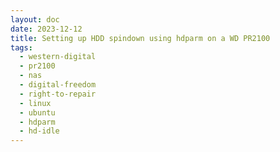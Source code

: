 ```yaml
---
layout: doc
date: 2023-12-12
title: Setting up HDD spindown using hdparm on a WD PR2100
tags:
  - western-digital
  - pr2100
  - nas
  - digital-freedom 
  - right-to-repair
  - linux
  - ubuntu
  - hdparm
  - hd-idle
---
```


<Title/>

If you're using your PR2100 as a backup device or data grave, you may want to spin down the HDDs when they're not in use to save energy and reduce noise.

> Spinning down the HDDs (after a reasonable delay) might increase their lifespan but also increases the time it takes to access data on them. If you're using your PR2100 as a NAS, you may not want to do this.

> Spoiler: Approach 4 is the only one that consistently and reliably worked for me. 

## Approach 1: udev rules

1. ssh into your PR2100
2. _for each drive_
   1. find out the [short serial](https://wiki.archlinux.org/title/Udev#Identifying_a_disk_by_its_serial) by running `udevadm info /dev/sdX | grep SHORT`<C/>, replace `sdX` with the device id of your drive, e.g. `sda`
   2. run `sudo nano /etc/udev/rules.d/69-hdparm.rules`<C/> and enter the following line
    ```ini
    ACTION=="add", SUBSYSTEM=="block", KERNEL=="sd[a-z]", ENV{ID_SERIAL_SHORT}=="SERIAL_FROM_ABOVE", RUN+="/usr/sbin/hdparm -B 127 -S 241 /dev/sdX"
    ```
    replace `SERIAL_FROM_ABOVE` with the short serial you acquired in step 2.1 and `sdX` with the device id of your drive, e.g. `sda`
3. reboot your PR2100 (hard)
4. run `sudo systemctl status udev.service`<C/> and look for any errors related to your drives

> Never worked for me

## Approach 2: cron

1. ssh into your PR2100
2. run `sudo crontab -e`<C/>
3. _for each drive_
   1. enter a new line at the bottom of the file
    ```
    @reboot sleep 30 && /usr/sbin/hdparm -B 127 -S 241 /dev/sdX
    ```
    replace `sdX` with the device id of your drive, e.g. `sda`
4. reboot your PR2100 (hard)

The `-B` parameter must be set below 128, because [values above 127 apparently disable spindown](https://wiki.archlinux.org/title/hdparm#Power_management_configuration:~:text=Values%20from%201%20to%20127%20permit%20spin%2Ddown%2C%20whereas%20values%20from%20128%20to%20254%20do%20not.).

> Worked for me initially while testing with an old samsung drive, but not with my new WD Red drives

## Approach 3: `hdparm.conf`

See [this post](https://stackoverflow.com/questions/49841690/hdparm-conf-settings-dont-seem-to-run-at-boot) for a configuration example AND
several hacks that may or may not be required to make it work.

> Never worked for me

## Approach 4: `hd-idle`

> Heads up: [for reasons related to using usb boot media](https://github.com/storaged-project/udisks/issues/892) you must set the spindown time to less than 10 minutes. YMMV

[Install using the instructions here](https://github.com/adelolmo/hd-idle). 

Very easy to set up and the most straightforward solution I've found so far.

I'm using the following configuration in `/etc/default/hd-idle`:

```ini{3}
START_HD_IDLE=true
# documentation...
HD_IDLE_OPTS="-i 0 -a sda -i 450"
```
This disables spindown by default (my M.2 ssd wont need it) and sets the spindown time to 7:30 minutes for `sda`. 

Append `-a sdX -i NN` for each additional drive you want to spin down.

### Inspecting hd-idle's log

To see if your config is working as expected, set `HD_IDLE_OPTS="-d -i 0 -a sda -i 60"`<C/>, then restart hd-idle by running `sudo service hd-idle restart`<C/>.

This will enable debug logging and set the spindown time to 60 seconds for easier inspection.

Next, make sure your drive is awake by writing to the disk `touch /YOUR/MOUNT/FOLDER/wakeup`<C/>, then wait for it to spin down again.

Now, run `watch -c "sudo SYSTEMD_COLORS=1 systemctl status hd-idle"`<C/> and keep
watching the log for a minute. 

`sda`s `reads` and `writes` values should not change and the `idleDuration` should increase every time the log is updated.

When the `idleDuration` reaches 60 seconds, a line reading `sda spindown` should appear in the log. 

Congratulations, your drive is now spinning down after 60 seconds of inactivity.

Revert the changes to `HD_IDLE_OPTS` and restart hd-idle again to go back to your normal configuration.

> This is what I'm using now and I am very happy with it 👍

## Approach 5: `udisks2`

The documentation suggests [that you can control the spindown using udisks](https://wiki.archlinux.org/title/udisks#Apply_ATA_settings) and that it will remedy the issue where the udisks "housekeeping" process wakes up the drives every 10 minutes but it didn't work for me.

> Never worked for me

## Check if it works

After the drives _should have_ spun down, you can check if they're still active by running one of the following commands:

### Using `hdparm`

run `sudo hdparm -C /dev/sda`<C/> and look for `drive state is:  standby` in the output.

```
/dev/sda:
 drive state is:  standby
```

### Using `smartctl`

`sudo apt install smartmontools -y`<C/> ([reason](https://wiki.archlinux.org/title/hdparm#Querying_the_status_of_the_disk_without_waking_it_up)) then `sudo smartctl -i -n standby /dev/sda`<C/>.

 The output should look like this:
  ```
    smartctl 7.2 2020-12-30 r5155 [x86_64-linux-5.15.0-91-generic] (local build)
    Copyright (C) 2002-20, Bruce Allen, Christian Franke, www.smartmontools.org

    Device is in STANDBY mode, exit(2)
  ```

## `hdparm` Spindown Time Notation

[From the documentation](https://wiki.archlinux.org/title/hdparm#:~:text=The%20value%20of%200%20disables%20spindown%2C%20the%20values%20from%201%20to%20240%20specify%20multiples%20of%205%20seconds%20and%20values%20from%20241%20to%20251%20specify%20multiples%20of%2030%20minutes.):

>  The value of 0 disables spindown, the values from 1 to 240 specify multiples of 5 seconds and values from 241 to 251 specify multiples of 30 minutes.

Here's a table with some examples:

| Value | Time |
|-------|------|
| 0     | disabled |
| 1     | 5 seconds |
| 2     | 10 seconds |
| 120   | 10 minutes |
| 240   | 20 minutes |
| 241   | 30 minutes |
| 242   | 60 minutes |
| 243   | 90 minutes |
| 244   | 120 minutes |
| 250   | 240 minutes |

<Comment />
